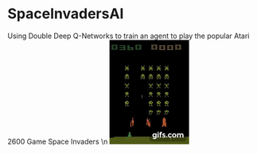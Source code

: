 # SpaceInvadersAI
Using Double Deep Q-Networks to train an agent to play the popular Atari 2600 Game Space Invaders \n
![spcae_invaders](https://github.com/AarnavSawant/SpaceInvadersAI/blob/main/gif.gif)
